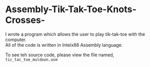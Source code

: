 # Assembly-Tik-Tak-Toe-Knots-Crosses-

I wrote a program which allows the user to play tik-tak-toe with the computer.   
All of the code is written in Intelx86 Assembly language.     

To see teh source code, please view the file named, `tic_tac_toe_muldoon.asm`
